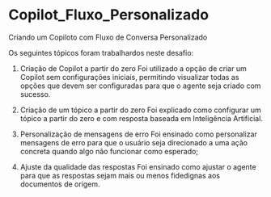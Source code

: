 # Copilot_Fluxo_Personalizado
Criando um Copiloto com Fluxo de Conversa Personalizado

Os seguintes tópicos foram trabalhardos neste desafio:

1. Criação de Copilot a partir do zero
   Foi utilizado a opção de criar um Copilot sem configurações iniciais, permitindo visualizar todas as opções que devem ser configuradas para que o agente seja criado com sucesso.

2. Criação de um tópico a partir do zero
   Foi explicado como configurar um tópico a partir do zero e com resposta baseada em Inteligência Artificial.

3. Personalização de mensagens de erro
   Foi ensinado como personalizar mensagens de erro para que o usuário seja direcionado a uma ação concreta quando algo não funcionar como esperado;

4. Ajuste da qualidade das respostas
   Foi ensinado como ajustar o agente para que as respostas sejam mais ou menos fidedignas aos documentos de origem.

